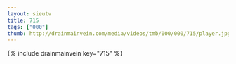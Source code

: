 ```yaml
--- 
layout: sieutv
title: 715
tags: ["000"]
thumb: http://drainmainvein.com/media/videos/tmb/000/000/715/player.jpg
---
```

{% include drainmainvein key="715" %} 
